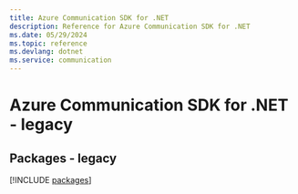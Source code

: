 ```yaml
---
title: Azure Communication SDK for .NET
description: Reference for Azure Communication SDK for .NET
ms.date: 05/29/2024
ms.topic: reference
ms.devlang: dotnet
ms.service: communication
---
```

# Azure Communication SDK for .NET - legacy
## Packages - legacy
[!INCLUDE [packages](communication-index.md)]